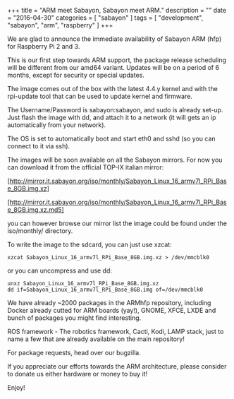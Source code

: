+++
title = "ARM meet Sabayon, Sabayon meet ARM."
description = ""
date = "2016-04-30"
categories = [ "sabayon" ]
tags = [
"development",
"sabayon",
"arm",
"raspberry"
]
+++

We are  glad to announce the immediate availability of Sabayon ARM (hfp) for Raspberry Pi 2 and 3. 

This is our first step towards ARM support, the package release scheduling will be different from our amd64 variant. Updates will be on a period of 6 months, except for security or special updates.


The image comes out of the box with the latest 4.4.y kernel and with the rpi-update tool that can be used to update kernel and firmware.


The Username/Password is sabayon:sabayon, and sudo is already set-up.  Just flash the image with dd, and attach it to a network (it will gets an ip automatically from your network).

The OS is set to automatically boot and start eth0 and sshd (so you can connect to it via ssh).



The images will be soon available on all the Sabayon mirrors. For now you can download it from the official TOP-IX italian mirror:


[http://mirror.it.sabayon.org/iso/monthly/Sabayon_Linux_16_armv7l_RPi_Base_8GB.img.xz]

[http://mirror.it.sabayon.org/iso/monthly/Sabayon_Linux_16_armv7l_RPi_Base_8GB.img.xz.md5]



you can however browse our mirror list the image could be found under the iso/monthly/ directory.


To write the image to the sdcard, you can just use xzcat:


	xzcat Sabayon_Linux_16_armv7l_RPi_Base_8GB.img.xz > /dev/mmcblk0


or you can uncompress and use dd:


	unxz Sabayon_Linux_16_armv7l_RPi_Base_8GB.img.xz
	dd if=Sabayon_Linux_16_armv7l_RPi_Base_8GB.img of=/dev/mmcblk0


We have already ~2000 packages in the ARMhfp repository, including Docker already cutted for ARM boards (yay!), GNOME, XFCE, LXDE and bunch of packages you might find interesting.


ROS framework - The robotics framework, Cacti, Kodi, LAMP stack, just to name a few that are already available on the main repository!


For package requests, head over our bugzilla.


If you appreciate our efforts towards the ARM architecture, please consider to donate us either hardware or money to buy it!


Enjoy!
